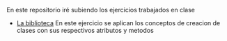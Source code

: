En este repositorio iré subiendo los ejercicios trabajados en clase

- [La biblioteca](biblioteca)
	En este ejercicio se aplican los conceptos de creacion de clases con sus respectivos atributos y metodos
